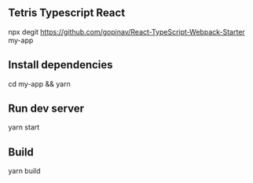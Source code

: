 ## Tetris Typescript React

npx degit https://github.com/gopinav/React-TypeScript-Webpack-Starter my-app

## Install dependencies

cd my-app &&
yarn

## Run dev server

yarn start

## Build

yarn build
